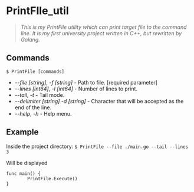 # PrintFIle_util

> _This is my PrintFile utility which can print target file to the command line. It is my first university project written in C++, but rewritten by Golang._

## Commands

`$ PrintFile [commands]`

- _--file [string]_, _-f [string]_ - Path to file. [required parameter]
- _--lines [int64]_, _-l [int64]_ - Number of lines to print.
- _--tail_, _-t_ - Tail mode.
- _--delimiter [string]_ _-d [string]_ - Character that will be accepted as the end of the line.
- _--help_, _-h_ - Help menu.

## Example

Inside the project directory:
`$ PrintFile --file ./main.go --tail --lines 3`

Will be displayed
```
func main() {
        PrintFile.Execute()
}
```
